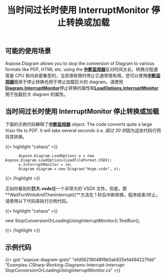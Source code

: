﻿---
title: 当时间过长时使用 InterruptMonitor 停止转换或加载
type: docs
weight: 30
url: /zh/net/stop-conversion-or-loading-using-interruptmonitor-when-it-is-taking-too-long/
description: 本节介绍如何使用 Aspose.Diagram 停止转换或加载。
---
## **可能的使用场景**

Aspose.Diagram allows you to stop the conversion of Diagram to various formats like PDF, HTML etc. using the [**中断监视器**](https://reference.aspose.com/diagram/net/aspose.diagram/interruptmonitor)反对时间太长。转换过程通常是 CPU 和内存密集型的，当资源有限时停止它通常很有用。您可以使用[**中断监视器**](https://reference.aspose.com/diagram/net/aspose.diagram/interruptmonitor)既用于停止转换也用于停止加载巨大的 diagram。请使用[**Diagram.InterruptMonitor**](https://reference.aspose.com/diagram/net/aspose.diagram/diagram/properties/interruptmonitor)停止转换的属性和[**LoadOptions.InterruptMonitor**](https://reference.aspose.com/diagram/net/aspose.diagram/loadoptions/properties/interruptmonitor)用于加载巨大 diagram 的属性。

## **当时间过长时使用 InterruptMonitor 停止转换或加载**

下面的示例代码解释了[**中断监视器**](https://reference.aspose.com/diagram/net/aspose.diagram/interruptmonitor) object. The code converts quite a large Visio file to PDF. It will take several seconds (i.e. *超过 30 秒*因为这些代码行而将其转换。

{{< highlight "csharp" >}}

	      Aspose.Diagram.LoadOptions o = new Aspose.Diagram.LoadOptions(LoadFileFormat.VSDX);
	      o.InterruptMonitor = im;
	      Diagram diagram = new Diagram("Huge.vsdx", o);

{{< /highlight >}}

正如你看到的**巨大.vsdx**是一个非常大的 VSDX 文件。但是，那**WaitForWhileAndThenInterrupt()**方法在 1 秒后中断转换，程序结束/终止。请使用以下代码来执行示例代码。

{{< highlight "csharp" >}}

 new StopConversionOrLoadingUsingInterruptMonitor().TestRun();

{{< /highlight >}}

## **示例代码**
{{< gist "aspose-diagram-gists" "efd56218048f8b0ab925efd494227fdd" "Examples-CSharp-Working-Diagrams-Interrupt-Interrupt-StopConversionOrLoadingUsingInterruptMonitor.cs" >}}
